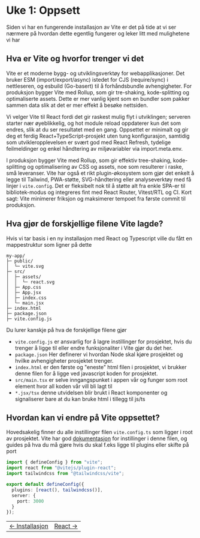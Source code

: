 # Uke 1: Oppsett

Siden vi har en fungerende installasjon av Vite er det på tide at vi ser nærmere på hvordan dette egentlig fungerer og leker litt med mulighetene vi har

## Hva er Vite og hvorfor trenger vi det

Vite er et moderne bygg- og utviklingsverktøy for webapplikasjoner. Det bruker ESM (import/export/async) istedet for CJS (require/sync) i nettleseren, og esbuild (Go-basert) til å forhåndsbundle avhengigheter. For produksjon bygger Vite med Rollup, som gir tre-shaking, kode-splitting og optimaliserte assets. Dette er mer vanlig kjent som en bundler som pakker sammen data slik at det er mer effekt å besøke nettsiden.

Vi velger Vite til React fordi det gir raskest mulig flyt i utviklingen; serveren starter nær øyeblikkelig, og hot module reload oppdaterer kun det som endres, slik at du ser resultatet med en gang. Oppsettet er minimalt og gir deg et ferdig React+TypeScript-prosjekt uten tung konfigurasjon, samtidig som utvikleropplevelsen er svært god med React Refresh, tydelige feilmeldinger og enkel håndtering av miljøvariabler via import.meta.env.

I produksjon bygger Vite med Rollup, som gir effektiv tree-shaking, kode-splitting og optimalisering av CSS og assets, noe som resulterer i raske, små leveranser. Vite har også et rikt plugin-økosystem som gjør det enkelt å legge til Tailwind, PWA-støtte, SVG-håndtering eller analyseverktøy med få linjer i `vite.config`. Det er fleksibelt nok til å støtte alt fra enkle SPA-er til bibliotek-modus og integreres fint med React Router, Vitest/RTL og CI. Kort sagt: Vite minimerer friksjon og maksimerer tempoet fra første commit til produksjon.

## Hva gjør de forskjellige filene Vite lagde?

Hvis vi tar basis i en ny installasjon med React og Typescript ville du fått en mappestruktur som ligner på dette

```
my-app/
├─ public/
│  └─ vite.svg
├─ src/
│  ├─ assets/
│  │  └─ react.svg
│  ├─ App.css
│  ├─ App.jsx
│  ├─ index.css
│  └─ main.jsx
├─ index.html
├─ package.json
├─ vite.config.js
```
Du lurer kanskje på hva de forskjellige filene gjør
- `vite.config.js` er ansvarlig for å lagre instillinger for prosjektet, hvis du trenger å ligge til eller endre funksjonaliter i Vite gjør du det her.
- `package.json` Her definerer vi hvordan Node skal kjøre prosjektet og hvilke avhengigheter prosjektet trenger.
- `index.html` er den første og "eneste" html filen i prosjektet, vi brukker denne filen for å ligge ved javascript koden for prosjektet.
- `src/main.tsx` er selve inngangspunket i appen vår og funger som root element hvor all koden vår vill bli lagt til
- `*.jsx/tsx` denne utvidelsen blir brukt i React komponenter og signaliserer bare at du kan bruke html i tillegg til js/ts

## Hvordan kan vi endre på Vite oppsettet?

Hovedsakelig finner du alle instillinger filen `vite.config.ts` som ligger i root av prosjektet. Vite har god [dokumentasjon](https://vite.dev/config/) for instillinger i denne filen, og guides på hva du må gjøre hvis du skal f.eks ligge til plugins eller skifte på port

```ts
import { defineConfig } from "vite";
import react from "@vitejs/plugin-react";
import tailwindcss from "@tailwindcss/vite";

export default defineConfig({
  plugins: [react(), tailwindcss()],
  server: {
    port: 3000
  }
});
```

<table width="100%">
  <tr>
    <td><a href="1_installation.md">← Installasjon</a></td>
    <td align="right"><a href="3_react.md">React →</a></td>
  </tr>
</table>

